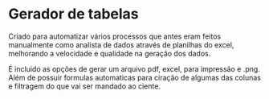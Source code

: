 # Gerador de tabelas
Criado para automatizar vários processos que antes eram feitos manualmente como analista de dados através de planilhas do excel, melhorando a velocidade e qualidade na geração dos dados.

É incluido as opções de gerar um arquivo pdf, excel, para impressão e .png. Além de possuir formulas automaticas para ciração de algumas das colunas e filtragem do que vai ser mandado ao ciente.
